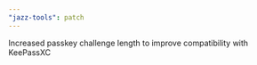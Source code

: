 ```yaml
---
"jazz-tools": patch
---
```


Increased passkey challenge length to improve compatibility with KeePassXC
